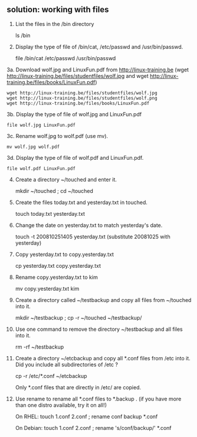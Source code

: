 ## solution: working with files

1. List the files in the /bin directory

    ls /bin

2. Display the type of file of /bin/cat, /etc/passwd and
/usr/bin/passwd.

    file /bin/cat /etc/passwd /usr/bin/passwd

3a. Download wolf.jpg and LinuxFun.pdf from http://linux-training.be
(wget http://linux-training.be/files/studentfiles/wolf.jpg and wget
http://linux-training.be/files/books/LinuxFun.pdf)

    wget http://linux-training.be/files/studentfiles/wolf.jpg
    wget http://linux-training.be/files/studentfiles/wolf.png
    wget http://linux-training.be/files/books/LinuxFun.pdf

3b. Display the type of file of wolf.jpg and LinuxFun.pdf

    file wolf.jpg LinuxFun.pdf

3c. Rename wolf.jpg to wolf.pdf (use mv).

    mv wolf.jpg wolf.pdf

3d. Display the type of file of wolf.pdf and LinuxFun.pdf.

    file wolf.pdf LinuxFun.pdf

4. Create a directory ~/touched and enter it.

    mkdir ~/touched ; cd ~/touched

5. Create the files today.txt and yesterday.txt in touched.

    touch today.txt yesterday.txt

6. Change the date on yesterday.txt to match yesterday's date.

    touch -t 200810251405 yesterday.txt (substitute 20081025 with yesterday)

7. Copy yesterday.txt to copy.yesterday.txt

    cp yesterday.txt copy.yesterday.txt

8. Rename copy.yesterday.txt to kim

    mv copy.yesterday.txt kim

9. Create a directory called ~/testbackup and copy all files from
~/touched into it.

    mkdir ~/testbackup ; cp -r ~/touched ~/testbackup/ 

10. Use one command to remove the directory ~/testbackup and all files
into it.

    rm -rf ~/testbackup 

11. Create a directory ~/etcbackup and copy all \*.conf files from
/etc into it. Did you include all subdirectories of /etc ?

    cp -r /etc/*.conf ~/etcbackup

    Only *.conf files that are directly in /etc/ are copied.

12. Use rename to rename all \*.conf files to \*.backup . (if you have
more than one distro available, try it on all!)

    On RHEL: touch 1.conf 2.conf ; rename conf backup *.conf

    On Debian: touch 1.conf 2.conf ; rename 's/conf/backup/' *.conf

